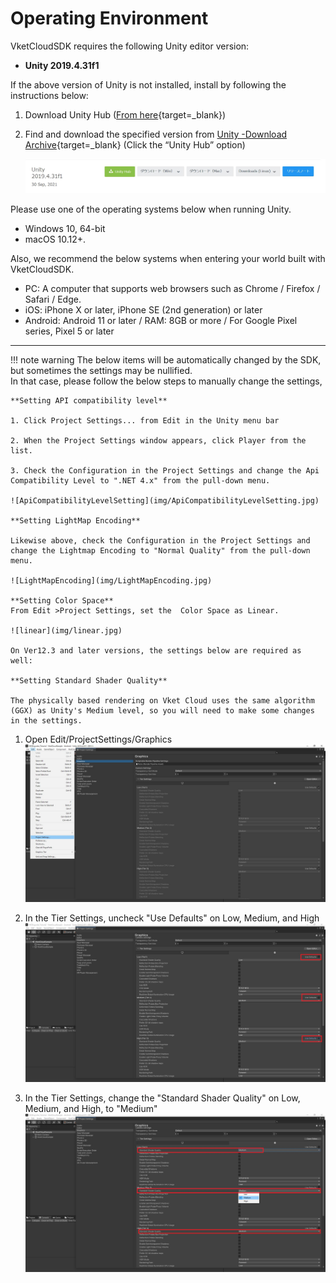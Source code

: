 # Operating Environment

VketCloudSDK requires the following Unity editor version:

- **Unity 2019.4.31f1**

If the above version of Unity is not installed, install by following the instructions below:

1. Download Unity Hub ([From here](https://unity3d.com/get-unity/download){target=_blank})  
  
2. Find and download the specified version from [Unity -Download Archive](https://unity3d.com/jp/get-unity/download/archive){target=_blank} (Click the “Unity Hub” option)

    ![DownloadVersion](img/DownloadVersion.jpg)  

Please use one of the operating systems below when running Unity.

- Windows 10, 64-bit
- macOS 10.12+.

Also, we recommend the below systems when entering your world built with VketCloudSDK.

- PC: A computer that supports web browsers such as Chrome / Firefox / Safari / Edge.
- iOS: iPhone X or later, iPhone SE (2nd generation) or later
- Android: Android 11 or later / RAM: 8GB or more / For Google Pixel series, Pixel 5 or later

---

!!! note warning
    The below items will be automatically changed by the SDK, but sometimes the settings may be nullified.<br>
    In that case, please follow the below steps to manually change the settings,

    **Setting API compatibility level**

    1. Click Project Settings... from Edit in the Unity menu bar  

    2. When the Project Settings window appears, click Player from the list.  

    3. Check the Configuration in the Project Settings and change the Api Compatibility Level to ".NET 4.x" from the pull-down menu.

    ![ApiCompatibilityLevelSetting](img/ApiCompatibilityLevelSetting.jpg)

    **Setting LightMap Encoding**

    Likewise above, check the Configuration in the Project Settings and change the Lightmap Encoding to "Normal Quality" from the pull-down menu.

    ![LightMapEncoding](img/LightMapEncoding.jpg)

    **Setting Color Space**
    From Edit >Project Settings, set the  Color Space as Linear.

    ![linear](img/linear.jpg)

    On Ver12.3 and later versions, the settings below are required as well:

    **Setting Standard Shader Quality**

    The physically based rendering on Vket Cloud uses the same algorithm (GGX) as Unity's Medium level, so you will need to make some changes in the settings.

1. Open Edit/ProjectSettings/Graphics
    ![OpenGraphics.jpg](../heoexporter/he_image/OpenGraphics.jpg)

2. In the Tier Settings, uncheck "Use Defaults" on Low, Medium, and High
    ![TierSettings.jpg](../heoexporter/he_image/TierSettings.jpg)

3. In the Tier Settings, change the "Standard Shader Quality" on Low, Medium, and High, to "Medium"
    ![StandardShaderQuality.jpg](../heoexporter/he_image/StandardShaderQuality.jpg)
